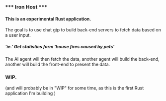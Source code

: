 ### *** Iron Host ***

#### This is an experimental Rust application.

The goal is to use chat gtp to build back-end servers to fetch data based on a user input. 

##### 'ie.' Get statistics form 'house fires caused by pets'

The AI agent will then fetch the data, another agent will build the back-end, another will build the front-end to present the data. 

### WIP. 

(and will probably be in "WIP" for some time, as this is the first Rust application I'm building )